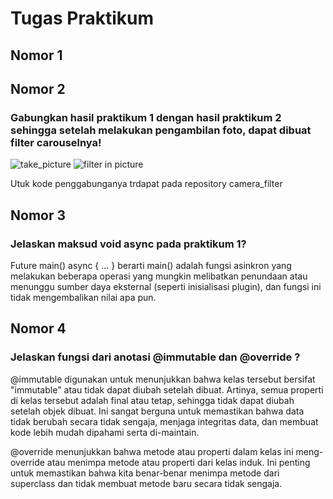 # Tugas Praktikum

## Nomor 1


## Nomor 2
### Gabungkan hasil praktikum 1 dengan hasil praktikum 2 sehingga setelah melakukan pengambilan foto, dapat dibuat filter carouselnya!
![take_picture](https://github.com/user-attachments/assets/a729b4ca-b820-46ea-9b9e-e9c7c6242687)
![filter in picture](https://github.com/user-attachments/assets/f0f7ff8c-b7c3-4925-8c24-337094d920f1)

Utuk kode penggabunganya trdapat pada repository camera_filter

## Nomor 3
### Jelaskan maksud void async pada praktikum 1?
Future<void> main() async { ... } berarti main() adalah fungsi asinkron yang melakukan beberapa operasi yang mungkin melibatkan penundaan atau menunggu sumber daya eksternal (seperti inisialisasi plugin), dan fungsi ini tidak mengembalikan nilai apa pun.

## Nomor 4
### Jelaskan fungsi dari anotasi @immutable dan @override ?
@immutable digunakan untuk menunjukkan bahwa kelas tersebut bersifat "immutable" atau tidak dapat diubah setelah dibuat. Artinya, semua properti di kelas tersebut adalah final atau tetap, sehingga tidak dapat diubah setelah objek dibuat. Ini sangat berguna untuk memastikan bahwa data tidak berubah secara tidak sengaja, menjaga integritas data, dan membuat kode lebih mudah dipahami serta di-maintain.

@override menunjukkan bahwa metode atau properti dalam kelas ini meng-override atau menimpa metode atau properti dari kelas induk. Ini penting untuk memastikan bahwa kita benar-benar menimpa metode dari superclass dan tidak membuat metode baru secara tidak sengaja.

